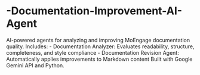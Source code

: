 # -Documentation-Improvement-AI-Agent
AI-powered agents for analyzing and improving MoEngage documentation quality.  Includes: - Documentation Analyzer: Evaluates readability, structure, completeness, and style compliance - Documentation Revision Agent: Automatically applies improvements to Markdown content Built with Google Gemini API and Python.
